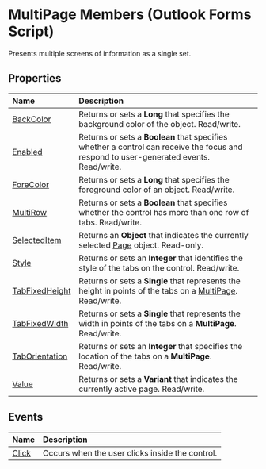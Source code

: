 
# MultiPage Members (Outlook Forms Script)

Presents multiple screens of information as a single set.


## Properties



|**Name**|**Description**|
|:-----|:-----|
| [BackColor](10c54c57-7833-003b-e773-d1aa331d3eae.md)|Returns or sets a  **Long** that specifies the background color of the object. Read/write.|
| [Enabled](365a1ae2-97b4-8200-c8cd-2ad2bd915a30.md)|Returns or sets a  **Boolean** that specifies whether a control can receive the focus and respond to user-generated events. Read/write.|
| [ForeColor](69af0968-a42d-7ccd-dc7f-d09b00ab4672.md)|Returns or sets a  **Long** that specifies the foreground color of an object. Read/write.|
| [MultiRow](80375220-7268-f3a9-297e-29999fd3b3e3.md)|Returns or sets a  **Boolean** that specifies whether the control has more than one row of tabs. Read/write.|
| [SelectedItem](b0d3789e-1f96-4e6b-6c47-4a0e2d831259.md)|Returns an  **Object** that indicates the currently selected [Page](836941c3-c768-151a-65a5-41c71493033a.md) object. Read-only.|
| [Style](daeca0fa-849c-e731-6940-07f1c4a8c7ad.md)|Returns or sets an  **Integer** that identifies the style of the tabs on the control. Read/write.|
| [TabFixedHeight](444070ce-46ad-4fff-021f-075aba7ad110.md)|Returns or sets a  **Single** that represents the height in points of the tabs on a [MultiPage](ac0fa233-81fe-8a34-4113-6907c6d8f7e2.md). Read/write.|
| [TabFixedWidth](932c2b27-97b7-adda-4ac5-3da64716f370.md)|Returns or sets a  **Single** that represents the width in points of the tabs on a **MultiPage**. Read/write.|
| [TabOrientation](99a1d7ae-42b4-933c-2331-8b1c02550da6.md)|Returns or sets an  **Integer** that specifies the location of the tabs on a **MultiPage**. Read/write.|
| [Value](0d4320c3-4d9b-4b4a-b7ec-3402af49c495.md)|Returns or sets a  **Variant** that indicates the currently active page. Read/write.|



## Events



|**Name**|**Description**|
|:-----|:-----|
| [Click](c303656d-1c91-1189-388c-7b103b83eb4a.md)|Occurs when the user clicks inside the control.|


